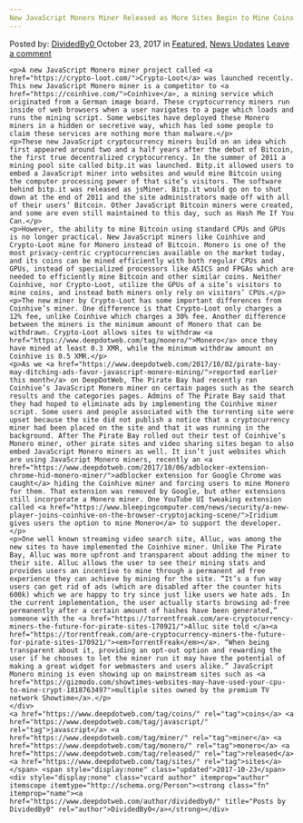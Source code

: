 ```yaml
---
New JavaScript Monero Miner Released as More Sites Begin to Mine Coins
---
```

<article class="post-listing post-23235 post type-post status-publish format-standard has-post-thumbnail hentry 
 tag-coins tag-javascript tag-miner tag-monero tag-released tag-sites">
    <div class="post-inner">
        <span>Posted by: <a href="https://www.deepdotweb.com/author/dividedby0/" title="">DividedBy0 </a></span>
    <span>October 23, 2017</span>
    <span>in <a href="https://www.deepdotweb.com/category/deepdot-news/" rel="category tag">Featured</a>, <a href="https://www.deepdotweb.com/category/news-updates/" rel="category tag">News Updates</a></span>
    <span><a href="https://www.deepdotweb.com/2017/10/23/new-javascript-monero-miner-released-sites-begin-mine-coins/#respond">Leave a comment</a></span>
    </p>
    <div class="clear"></div>
    
    <p>A new JavaScript Monero miner project called <a href="https://crypto-loot.com/">Crypto-Loot</a> was launched recently. This new JavaScript Monero miner is a competitor to <a href="https://coinhive.com/">Coinhive</a>, a mining service which originated from a German image board. These cryptocurrency miners run inside of web browsers when a user navigates to a page which loads and runs the mining script. Some websites have deployed these Monero miners in a hidden or secretive way, which has led some people to claim these services are nothing more than malware.</p>
    <p>These new JavaScript cryptocurrency miners build on an idea which first appeared around two and a half years after the debut of Bitcoin, the first true decentralized cryptocurrency. In the summer of 2011 a mining pool site called bitp.it was launched. Bitp.it allowed users to embed a JavaScript miner into websites and would mine Bitcoin using the computer processing power of that site’s visitors. The software behind bitp.it was released as jsMiner. Bitp.it would go on to shut down at the end of 2011 and the site administrators made off with all of their users’ Bitcoin. Other JavaScript Bitcoin miners were created, and some are even still maintained to this day, such as Hash Me If You Can.</p>
    <p>However, the ability to mine Bitcoin using standard CPUs and GPUs is no longer practical. New JavaScript miners like Coinhive and Crypto-Loot mine for Monero instead of Bitcoin. Monero is one of the most privacy-centric cryptocurrencies available on the market today, and its coins can be mined efficiently with both regular CPUs and GPUs, instead of specialized processors like ASICS and FPGAs which are needed to efficiently mine Bitcoin and other similar coins. Neither Coinhive, nor Crypto-Loot, utilize the GPUs of a site’s visitors to mine coins, and instead both miners only rely on visitors’ CPUs.</p>
    <p>The new miner by Crypto-Loot has some important differences from Coinhive’s miner. One difference is that Crypto-Loot only charges a 12% fee, unlike Coinhive which charges a 30% fee. Another difference between the miners is the minimum amount of Monero that can be withdrawn. Crypto-Loot allows sites to withdraw <a href="https://www.deepdotweb.com/tag/monero/">Monero</a> once they have mined at least 0.3 XMR, while the minimum withdraw amount on Coinhive is 0.5 XMR.</p>
    <p>As we <a href="https://www.deepdotweb.com/2017/10/02/pirate-bay-may-ditching-ads-favor-javascript-monero-mining/">reported earlier this month</a> on DeepDotWeb, The Pirate Bay had recently ran Coinhive’s JavaScript Monero miner on certain pages such as the search results and the categories pages. Admins of The Pirate Bay said that they had hoped to eliminate ads by implementing the Coinhive miner script. Some users and people associated with the torrenting site were upset because the site did not publish a notice that a cryptocurrency miner had been placed on the site and that it was running in the background. After The Pirate Bay rolled out their test of Coinhive’s Monero miner, other pirate sites and video sharing sites began to also embed JavaScript Monero miners as well. It isn’t just websites which are using JavaScript Monero miners, recently an <a href="https://www.deepdotweb.com/2017/10/06/adblocker-extension-chrome-hid-monero-miner/">adblocker extension for Google Chrome was caught</a> hiding the Coinhive miner and forcing users to mine Monero for them. That extension was removed by Google, but other extensions still incorporate a Monero miner. One YouTube UI tweaking extension called <a href="https://www.bleepingcomputer.com/news/security/a-new-player-joins-coinhive-on-the-browser-cryptojacking-scene/">Iridium gives users the option to mine Monero</a> to support the developer.</p>
    <p>One well known streaming video search site, Alluc, was among the new sites to have implemented the Coinhive miner. Unlike The Pirate Bay, Alluc was more upfront and transparent about adding the miner to their site. Alluc allows the user to see their mining stats and provides users an incentive to mine through a permanent ad free experience they can achieve by mining for the site. “It’s a fun way users can get rid of ads (which are disabled after the counter hits 600k) which we are happy to try since just like users we hate ads. In the current implementation, the user actually starts browsing ad-free permanently after a certain amount of hashes have been generated,” someone with the <a href="https://torrentfreak.com/are-cryptocurrency-miners-the-future-for-pirate-sites-170921/">Alluc site told </a><a href="https://torrentfreak.com/are-cryptocurrency-miners-the-future-for-pirate-sites-170921/"><em>TorrentFreak</em></a>. “When being transparent about it, providing an opt-out option and rewarding the user if he chooses to let the miner run it may have the potential of making a great widget for webmasters and users alike.” JavaScript Monero mining is even showing up on mainstream sites such as <a href="https://gizmodo.com/showtimes-websites-may-have-used-your-cpu-to-mine-crypt-1818763497">multiple sites owned by the premium TV network Showtime</a>.</p>
    </div>
    <a href="https://www.deepdotweb.com/tag/coins/" rel="tag">coins</a> <a href="https://www.deepdotweb.com/tag/javascript/" rel="tag">javascript</a> <a href="https://www.deepdotweb.com/tag/miner/" rel="tag">miner</a> <a href="https://www.deepdotweb.com/tag/monero/" rel="tag">monero</a> <a href="https://www.deepdotweb.com/tag/released/" rel="tag">released</a> <a href="https://www.deepdotweb.com/tag/sites/" rel="tag">sites</a></span> <span style="display:none" class="updated">2017-10-23</span>
    <div style="display:none" class="vcard author" itemprop="author" itemscope itemtype="http://schema.org/Person"><strong class="fn" itemprop="name"><a href="https://www.deepdotweb.com/author/dividedby0/" title="Posts by DividedBy0" rel="author">DividedBy0</a></strong></div>
    
